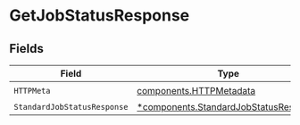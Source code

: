 # GetJobStatusResponse


## Fields

| Field                                                                                         | Type                                                                                          | Required                                                                                      | Description                                                                                   |
| --------------------------------------------------------------------------------------------- | --------------------------------------------------------------------------------------------- | --------------------------------------------------------------------------------------------- | --------------------------------------------------------------------------------------------- |
| `HTTPMeta`                                                                                    | [components.HTTPMetadata](../../models/components/httpmetadata.md)                            | :heavy_check_mark:                                                                            | N/A                                                                                           |
| `StandardJobStatusResponse`                                                                   | [*components.StandardJobStatusResponse](../../models/components/standardjobstatusresponse.md) | :heavy_minus_sign:                                                                            | OK                                                                                            |